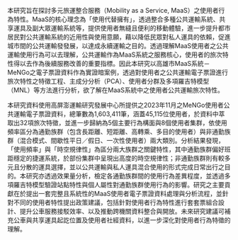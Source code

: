 本研究旨在探討多元旅運整合服務（Mobility as a Service, MaaS）之使用者行為特性。MaaS的核心理念為「使用代替擁有」，透過整合多種公共運輸系統、共享運具及副大眾運輸系統等，提供使用者無縫且便利的移動體驗，進一步提升都市居民對公共運輸系統的近用性與使用意願，藉以降低民眾對私人運具的依賴，促進城市間的公共運輸發發展，以達成永續運輸之目的。透過理解MaaS使用者之公共運輸使用行為可以去理解，公共運輸作為MaaS系統之服務核心，使用者的旅次特性得以去作為後續服務改善的重要指標。因此本研究以高雄市MaaS系統－MeNGo之電子票證資料作為實證暗案例，透過對使用者之公共運輸電子票證進行旅次特性之特徵工程、主成分分析（PCA）、使用者分群及多項羅吉特模型（MNL）等方法進行分析，欲了解在MaaS系統中之使用者公共運輸旅次特性。

本研究資料使用高屏澎運輸研究發展中心所提供之2023年11月之MeNGo使用者公共運輸電子票證資料，總筆數為1,603,411筆，涵蓋45,115位使用者，於資料中萃取出32項旅次特徵，並進一步歸納為5個主要行為構面與8個使用者集群，依使用頻率區分為通勤族群（包含長距離、短距離、高轉乘、多目的使用者）與非通勤族群（混合模式、間歇性平日／假日、一次性使用者）兩大類別。分析結果發現，「使用頻率」與「時空規律性」為區分兩大族群之關鍵特性，其中通勤族群偏好班距穩定的捷運系統，於部份集群中呈現出高度的時空規律性；非通勤族群則有較多元且分散的運具選擇，並以公共運輸與私人運具混合使用的形式完成日常出行之目的。本研究亦透過效果量分析，檢定各通勤族群間的使用行為差異程度，並透過多項羅吉特模型驗證站點特性與個人屬性對通勤族群使用行為的影響。研究之主要貢獻在於提出一套完整且系統性的MaaS使用者電子票證資料處理與分析流程，並針對不同的使用者特性提出政策建議，包括針對使用者行為特性進行套套票組合設計、提升公車服務接駁效率、以及推動跨機關資料整合與開放。未來研究建議可補充公車與共享運具起訖位置及使用者社經資料，以進一步深化對使用者行為特徵的理解。